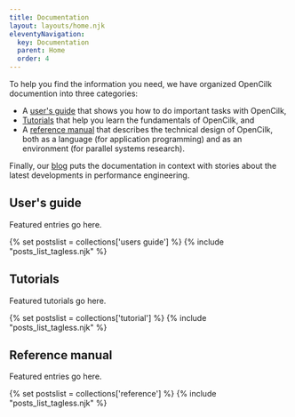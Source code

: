 ```yaml
---
title: Documentation
layout: layouts/home.njk
eleventyNavigation:
  key: Documentation
  parent: Home
  order: 4
---
```


To help you find the information you need, we have organized OpenCilk documention into three categories:

- A [user's guide](/doc/users-guide) that shows you how to do important tasks with OpenCilk,
- [Tutorials](/doc/tutorials) that help you learn the fundamentals of OpenCilk, and
- A [reference manual](/doc/reference) that describes the technical design of OpenCilk, both as a language (for application programming) and as an environment (for parallel systems research).

Finally, our [blog](/posts) puts the documentation in context with stories about the latest developments in performance engineering.

## User's guide

Featured entries go here.

{% set postslist = collections['users guide'] %}
{% include "posts_list_tagless.njk" %}

## Tutorials

Featured tutorials go here.

{% set postslist = collections['tutorial'] %}
{% include "posts_list_tagless.njk" %}

## Reference manual

Featured entries go here.

{% set postslist = collections['reference'] %}
{% include "posts_list_tagless.njk" %}
